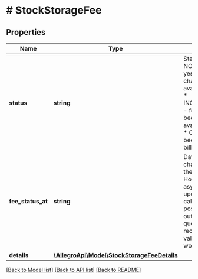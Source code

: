 # # StockStorageFee

## Properties

Name | Type | Description | Notes
------------ | ------------- | ------------- | -------------
**status** | **string** | Status of the storage fee. * NOT_APPLICABLE - fee for yesterday has not been charged and there are no available items of the product. * INCLUDED_IN_SERVICE_PRICE - fee for yesterday has not been charged and there are available items of the product. * CHARGED - the fee has been charged on seller&#39;s billing. | [optional]
**fee_status_at** | **string** | Date when the fee was charged. Normally we return the data for the day before. However, due to asynchronous nature of fee update process, which are calculated overnight, it is possible to have some outdated entries when querying during fee recalculation process. This value allows to ensure that you work on the most recent data. | [optional]
**details** | [**\AllegroApi\Model\StockStorageFeeDetails**](StockStorageFeeDetails.md) |  | [optional]

[[Back to Model list]](../../README.md#models) [[Back to API list]](../../README.md#endpoints) [[Back to README]](../../README.md)
